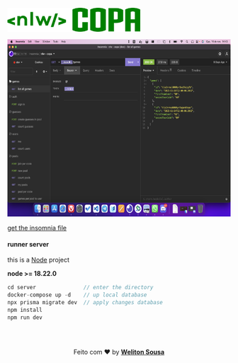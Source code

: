 <img  
   src="../web/assets/images/nlw-green.png" 
   width="300"
/>
<br>

<img  
   src="./assets/insomnia.png" height="400"
/>

<a target="_blank" href="./assets/insomnia.json">get the insomnia file</a>


#### runner server
this is a [Node](https://nodejs.org/) project

<b>node >= 18.22.0</b>

```js
cd server               // enter the directory
docker-compose up -d    // up local database 
npx prisma migrate dev  // apply changes database
npm install
npm run dev
```


<br>
<br>
<p align="center">
   Feito com ❤️ by <a target="_blank" href="https://welitonsousa.github.io"><b>Weliton Sousa</b></a>
</p>